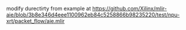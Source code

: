 modify durectirty from example at https://github.com/Xilinx/mlir-aie/blob/3b8e346d4eee1100962eb84c5258866b98235220/test/npu-xrt/packet_flow/aie.mlir

